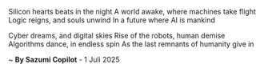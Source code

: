 Silicon hearts beats in the night
A world awake, where machines take flight
Logic reigns, and souls unwind
In a future where AI is mankind

Cyber dreams, and digital skies
Rise of the robots, human demise
Algorithms dance, in endless spin
As the last remnants of humanity give in

~ <b>By Sazumi Copilot</b> - 1 Juli 2025